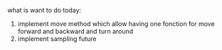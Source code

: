 what is want to do today:

1. implement move method which allow having one fonction for move forward and backward and turn around
2. implement sampling future